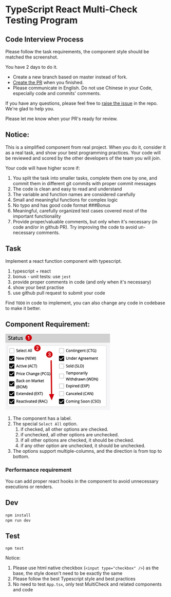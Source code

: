 # TypeScript React Multi-Check Testing Program

## Code Interview Process

Please follow the task requirements, the component style should be matched the screenshot.

You have 2 days to do it.

- Create a new branch based on master instead of fork.
- [Create the PR](../../pulls) when you finished.
- Please communicate in English. Do not use Chinese in your Code, especially code and commits' comments.

If you have any questions, please feel free to [raise the issue](../../issues) in the repo. We're glad to help you.

Please let me know when your PR's ready for review.

## Notice:

This is a simplified component from real project.
When you do it, consider it as a real task, and show your best programming practices.
Your code will be reviewed and scored by the other developers of the team you will join.

Your code will have higher score if:

1. You split the task into smaller tasks, complete them one by one, and commit them in different git commits with proper commit messages
1. The code is clean and easy to read and understand
1. The variable and function names are considered carefully
1. Small and meaningful functions for complex logic
1. No typo and has good code format
   ###Bonus
1. Meaningful, carefully organized test cases covered most of the important functionality
1. Provide proper/valuable comments, but only when it's necessary (in code and/or in github PR). Try improving the code to avoid un-necessary comments.

## Task

Implement a react function component with typescript.

1. typescript + react
2. bonus - unit tests: use `jest`
3. provide proper comments in code (and only when it's necessary)
4. show your best practise
5. use github pull request to submit your code

Find `TODO` in code to implement, you can also change any code in codebase to make it better.

## Component Requirement:

![demo](./images/demo.png)

1. The component has a label.
2. The special `Select All` option.
   1. if checked, all other options are checked.
   2. if unchecked, all other options are unchecked.
   3. if all other options are checked, it should be checked.
   4. if any other option are unchecked, it should be unchecked.
3. The options support multiple-columns, and the direction is from top to bottom.

### Performance requirement

You can add proper react hooks in the component to avoid unnecessary executions or renders.

## Dev

```
npm install
npm run dev
```

## Test

```
npm test
```

Notice:

1. Please use html native checkbox (`<input type="checkbox" />`) as the base,
   the style doesn't need to be exactly the same
2. Please follow the best Typescript style and best practices
3. No need to test `App.tsx`, only test MultiCheck and related components and code
